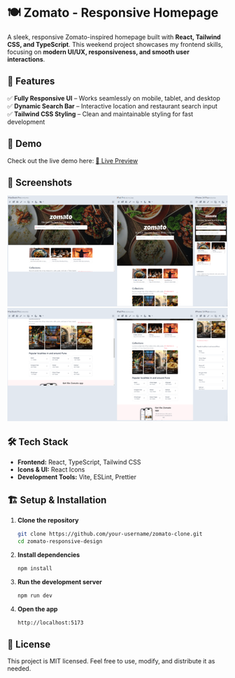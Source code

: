 # 🍽️ Zomato - Responsive Homepage

A sleek, responsive Zomato-inspired homepage built with **React, Tailwind CSS, and TypeScript**. This weekend project showcases my frontend skills, focusing on **modern UI/UX, responsiveness, and smooth user interactions**.

## 🚀 Features

✅ **Fully Responsive UI** – Works seamlessly on mobile, tablet, and desktop  
✅ **Dynamic Search Bar** – Interactive location and restaurant search input  
✅ **Tailwind CSS Styling** – Clean and maintainable styling for fast development  

## 🎥 Demo

Check out the live demo here: <a href="https://amitpatil321.github.io/zomato-responsive-design/" target="_blank">🚀 Live Preview</a>

## 📸 Screenshots

![Image 1](zomato-1.png) 
![Image 2](zomato-2.png)

## 🛠️ Tech Stack

- **Frontend:** React, TypeScript, Tailwind CSS  
- **Icons & UI:** React Icons
- **Development Tools:** Vite, ESLint, Prettier  

## 🏗️ Setup & Installation

1. **Clone the repository**
   ```sh
   git clone https://github.com/your-username/zomato-clone.git
   cd zomato-responsive-design

2. **Install dependencies**
   ```sh
   npm install

3. **Run the development server**
   ```sh
   npm run dev

4. **Open the app**
   ```sh
   http://localhost:5173

## 📜 License
This project is MIT licensed. Feel free to use, modify, and distribute it as needed.

   
